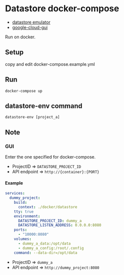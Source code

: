 # Datastore docker-compose

- [datastore emulator](https://cloud.google.com/sdk/gcloud/reference/beta/emulators/datastore/)
- [google-cloud-gui](https://github.com/GabiAxel/google-cloud-gui)

Run on docker.

## Setup

copy and edit docker-compose.example.yml

## Run

```
docker-compose up
```

## datastore-env command

```
datastore-env [project_a]
```

## Note
### GUI
Enter the one specified for docker-compose.

- ProjectID => `DATASTORE_PROJECT_ID` 
- API endpoint => `http://{container}:{PORT}`

#### Example
```yaml
services:
  dummy_project:
    build:
      context: ./docker/datastore
    tty: true
    environment:
      DATASTORE_PROJECT_ID: dummy_a
      DATASTORE_LISTEN_ADDRESS: 0.0.0.0:8080
    ports:
      - "10000:8080"
    volumes:
      - dummy_a_data:/opt/data
      - dummy_a_config:/root/.config
    command: --data-dir=/opt/data
```
- ProjectID => `dummy_a` 
- API endpoint => `http://dummy_project:8080`
